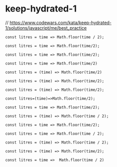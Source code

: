 # keep-hydrated-1
// https://www.codewars.com/kata/keep-hydrated-1/solutions/javascript/me/best_practice


```
const litres = time => Math.floor(time / 2);
```

```
const litres = time => Math.floor(time/2);
```

```
const litres = time => Math.floor(time/2);

```

```
const litres = time => Math.floor(time/2)
```

```
const litres = (time) => Math.floor(time/2)
```

```
const litres = (time) => Math.floor(time/2);
```

```
const litres = (time) => Math.floor(time/2);
```

```
const litres=(time)=>Math.floor(time/2);
```

```
const litres = time => Math.floor(time/2);
```

```
const litres = (time) => Math.floor(time / 2);
```

```
const litres = time => Math.floor(time/2);
```

```
const litres = time => Math.floor(time / 2);

```

```
const litres = (time) => Math.floor(time / 2);
```

```
const litres = (time) => Math.floor(time/2);
```

```
const litres = time =>  Math.floor(time / 2)
```
